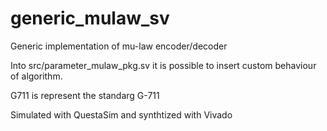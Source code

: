 # generic_mulaw_sv


Generic implementation of mu-law encoder/decoder

Into src/parameter_mulaw_pkg.sv it is possible to insert custom behaviour of algorithm.

G711 is represent the standarg G-711

Simulated with QuestaSim and synthtized with Vivado

